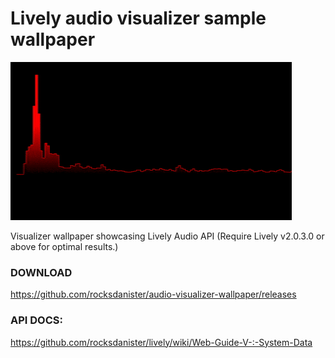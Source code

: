 # Lively audio visualizer sample wallpaper
<img src="/src/ub3mqljo.gif" />

Visualizer wallpaper showcasing Lively Audio API (Require Lively v2.0.3.0 or above for optimal results.)

### DOWNLOAD
https://github.com/rocksdanister/audio-visualizer-wallpaper/releases

### API DOCS:
https://github.com/rocksdanister/lively/wiki/Web-Guide-V-:-System-Data
